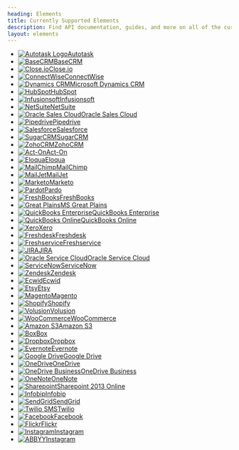 ```yaml
---
heading: Elements
title: Currently Supported Elements
description: Find API documentation, guides, and more on all of the currently supported Elements.
layout: elements
---
```


* [![Autotask Logo](/assets/img/element-logos/autotask.png)Autotask](./elements/autotask/index.html)
* [![BaseCRM](/assets/img/element-logos/basecrm.png)BaseCRM](./elements/basecrm/index.html)
* [![Close.io](/assets/img/element-logos/closeio.png)Close.io](./elements/closeio/index.html)
* [![ConnectWise](/assets/img/element-logos/connectwise.png)ConnectWise](./elements/connectwise/index.html)
* [![Dynamics CRM](/assets/img/element-logos/dynamicscrm.png)Microsoft Dynamics CRM](./elements/dynamicscrm/index.html)
* [![HubSpot](/assets/img/element-logos/hubspot.png)HubSpot](./elements/hubspot/index.html)
* [![Infusionsoft](/assets/img/element-logos/infusionsoft.png)Infusionsoft](./elements/infusionsoft/index.html)
* [![NetSuite](/assets/img/element-logos/netsuite.png)NetSuite](./elements/netsuite/index.html)
* [![Oracle Sales Cloud](/assets/img/element-logos/oraclesalescloud.png)Oracle Sales Cloud](./elements/oraclesalescloud/index.html)
* [![Pipedrive](/assets/img/element-logos/pipedrive.png)Pipedrive](./elements/pipedrive/index.html)
* [![Salesforce](/assets/img/element-logos/salesforce.png)Salesforce](./elements/salesforce/index.html)
* [![SugarCRM](/assets/img/element-logos/sugarcrm.png)SugarCRM](./elements/sugarcrm/index.html)
* [![ZohoCRM](/assets/img/element-logos/zohocrm.png)ZohoCRM](./elements/zohocrm/index.html)
* [![Act-On](/assets/img/element-logos/acton.png)Act-On](./elements/acton/index.html)
* [![Eloqua](/assets/img/element-logos/eloqua.png)Eloqua](./elements/eloqua/index.html)
* [![MailChimp](/assets/img/element-logos/mailchimp.png)MailChimp](./elements/mailchimp/index.html)
* [![MailJet](/assets/img/element-logos/mailjet.png)MailJet](./elements/mailjet/index.html)
* [![Marketo](/assets/img/element-logos/marketo.png)Marketo](./elements/marketo/index.html)
* [![Pardot](/assets/img/element-logos/pardot.png)Pardo](./elements/pardot/index.html)
* [![FreshBooks](/assets/img/element-logos/freshbooks.png)FreshBooks](./elements/freshbooks/index.html)
* [![Great Plains](/assets/img/element-logos/greatplains.png)MS Great Plains](./elements/greatplains/index.html)
* [![QuickBooks Enterprise](/assets/img/element-logos/quickbooksenterprise.png)QuickBooks Enterprise](./elements/quickbooksenterprise/index.html)
* [![QuickBooks Online](/assets/img/element-logos/quickbooksonline.png)QuickBooks Online](./elements/quickbooksonline/index.html)
* [![Xero](/assets/img/element-logos/xero.png)Xero](./elements/xero/index.html)
* [![Freshdesk](/assets/img/element-logos/freshdesk.png)Freshdesk](./elements/freshdesk/index.html)
* [![Freshservice](/assets/img/element-logos/freshservice.png)Freshservice](./elements/freshservice/index.html)
* [![JIRA](/assets/img/element-logos/jira.png)JIRA](./elements/jira/index.html)
* [![Oracle Service Cloud](/assets/img/element-logos/oracleservicecloud.png)Oracle Service Cloud](./elements/oracleservicecloud/index.html)
* [![ServiceNow](/assets/img/element-logos/servicenow.png)ServiceNow](./elements/servicenow/index.html)
* [![Zendesk](/assets/img/element-logos/zendesk.png)Zendesk](./elements/zendesk/index.html)
* [![Ecwid](/assets/img/element-logos/ecwid.png)Ecwid](./elements/ecwid/index.html)
* [![Etsy](/assets/img/element-logos/etsy.png)Etsy](./elements/etsy/index.html)
* [![Magento](/assets/img/element-logos/magento.png)Magento](./elements/magento/index.html)
* [![Shopify](/assets/img/element-logos/shopify.png)Shopify](./elements/shopify/index.html)
* [![Volusion](/assets/img/element-logos/volusion.png)Volusion](./elements/volusion/index.html)
* [![WooCommerce](/assets/img/element-logos/woocommerce.png)WooCommerce](./elements/woocommerce/index.html)
* [![Amazon S3](/assets/img/element-logos/amazons3.png)Amazon S3](./elements/amazons3/index.html)
* [![Box](/assets/img/element-logos/box.png)Box](./elements/box/index.html)
* [![Dropbox](/assets/img/element-logos/dropbox.png)Dropbox](./elements/dropbox/index.html)
* [![Evernote](/assets/img/element-logos/evernote.png)Evernote](./elements/evernote/index.html)
* [![Google Drive](/assets/img/element-logos/googledrive.png)Google Drive](./elements/googledrive/index.html)
* [![OneDrive](/assets/img/element-logos/onedrive.png)OneDrive](./elements/ondedrive/index.html)
* [![OneDrive Business](/assets/img/element-logos/onedrivebusiness.png)OneDrive Business](./elements/ondedrivebusiness/index.html)
* [![OneNote](/assets/img/element-logos/onenote.png)OneNote](./elements/onenote/index.html)
* [![Sharepoint](/assets/img/element-logos/sharepoint.png)Sharepoint 2013 Online](./elements/sharepoint/index.html)
* [![Infobip](/assets/img/element-logos/infobip.png)Infobip](./elements/infobip/index.html)
* [![SendGrid](/assets/img/element-logos/sendgrid.png)SendGrid](./elements/sendgrid/index.html)
* [![Twilio SMS](/assets/img/element-logos/twilio.png)Twilio](./elements/twilio/index.html)
* [![Facebook](/assets/img/element-logos/facebook.png)Facebook](./elements/facebook/index.html)
* [![Flickr](/assets/img/element-logos/flickr.png)Flickr](./elements/flickr/index.html)
* [![Instagram](/assets/img/element-logos/instagram.png)Instagram](./elements/instagram/index.html)
* [![ABBYY](/assets/img/element-logos/abbyy.png)Instagram](./elements/abbyy/index.html)
